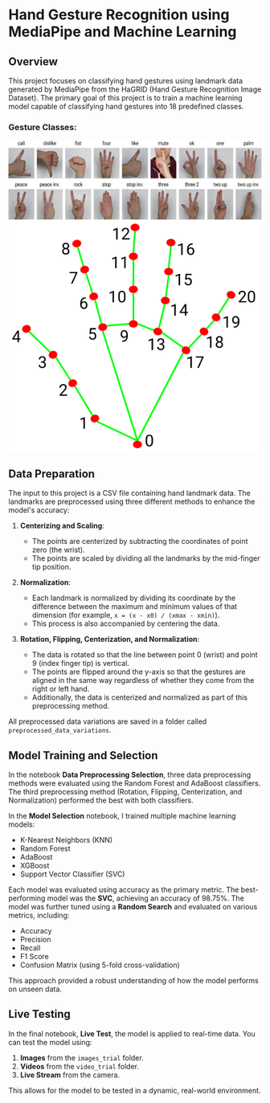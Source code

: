 # Hand Gesture Recognition using MediaPipe and Machine Learning

## Overview

This project focuses on classifying hand gestures using landmark data generated by MediaPipe from the HaGRID (Hand Gesture Recognition Image Dataset). The primary goal of this project is to train a machine learning model capable of classifying hand gestures into 18 predefined classes.

### Gesture Classes:
![Gesture Classes](images/classes.png)
![landmarks](images/landmarks.png)

## Data Preparation

The input to this project is a CSV file containing hand landmark data. The landmarks are preprocessed using three different methods to enhance the model's accuracy:

1. **Centerizing and Scaling**: 
   - The points are centerized by subtracting the coordinates of point zero (the wrist).
   - The points are scaled by dividing all the landmarks by the mid-finger tip position.

2. **Normalization**:
   - Each landmark is normalized by dividing its coordinate by the difference between the maximum and minimum values of that dimension (for example, `x = (x - x0) / (xmax - xmin)`).
   - This process is also accompanied by centering the data.

3. **Rotation, Flipping, Centerization, and Normalization**:
   - The data is rotated so that the line between point 0 (wrist) and point 9 (index finger tip) is vertical.
   - The points are flipped around the y-axis so that the gestures are aligned in the same way regardless of whether they come from the right or left hand.
   - Additionally, the data is centerized and normalized as part of this preprocessing method.

All preprocessed data variations are saved in a folder called `preprocessed_data_variations`.

## Model Training and Selection

In the notebook **Data Preprocessing Selection**, three data preprocessing methods were evaluated using the Random Forest and AdaBoost classifiers. The third preprocessing method (Rotation, Flipping, Centerization, and Normalization) performed the best with both classifiers.

In the **Model Selection** notebook, I trained multiple machine learning models:
- K-Nearest Neighbors (KNN)
- Random Forest
- AdaBoost
- XGBoost
- Support Vector Classifier (SVC)

Each model was evaluated using accuracy as the primary metric. The best-performing model was the **SVC**, achieving an accuracy of 98.75%. The model was further tuned using a **Random Search** and evaluated on various metrics, including:
- Accuracy
- Precision
- Recall
- F1 Score
- Confusion Matrix (using 5-fold cross-validation)

This approach provided a robust understanding of how the model performs on unseen data.

## Live Testing

In the final notebook, **Live Test**, the model is applied to real-time data. You can test the model using:
1. **Images** from the `images_trial` folder.
2. **Videos** from the `video_trial` folder.
3. **Live Stream** from the camera.

This allows for the model to be tested in a dynamic, real-world environment.
